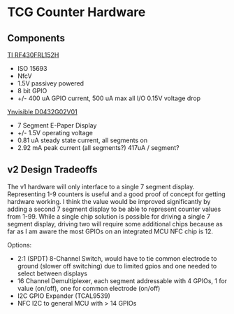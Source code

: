 # TCG Counter Hardware

## Components

[TI RF430FRL152H](https://www.ti.com/lit/ds/symlink/rf430frl152h.pdf?ts=1718074976833&ref_url=https%253A%252F%252Fwww.ti.com%252Fproduct%252FRF430FRL152H)
- ISO 15693
- NfcV
- 1.5V passivey powered
- 8 bit GPIO
- +/- 400 uA GPIO current, 500 uA max all I/O 0.15V voltage drop

[Ynvisible D0432G02V01](https://assets-global.website-files.com/5f7f21e12602d912658dce12/62207f04e89fc72369fa582a_D0432G02V01-V1.0.pdf)
- 7 Segment E-Paper Display
- +/- 1.5V operating voltage
- 0.81 uA steady state current, all segments on
- 2.92 mA peak current (all segments?) 417uA / segment?

## v2 Design Tradeoffs

The v1 hardware will only interface to a single 7 segment display. Representing 1-9 counters is useful and a good proof of concept for getting hardware working. I think the value would be improved significantly by adding a second 7 segment display to be able to represent counter values from 1-99. While a single chip solution is possible for driving a single 7 segment display, driving two will require some additional chips because as far as I am aware the most GPIOs on an integrated MCU NFC chip is 12. 

Options:
- 2:1 (SPDT) 8-Channel Switch, would have to tie common electrode to ground (slower off switching) due to limited gpios and one needed to select between displays
- 16 Channel Demultiplexer, each segment addressable with 4 GPIOs, 1 for value (on/off), one for common electrode (on/off)
- I2C GPIO Expander (TCAL9539)
- NFC I2C to general MCU with > 14 GPIOs


